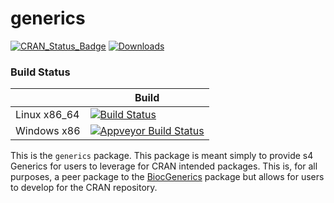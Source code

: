 # generics

[![CRAN_Status_Badge](http://www.r-pkg.org/badges/version/generics)](https://cran.r-project.org/package=generics)
[![Downloads](http://cranlogs.r-pkg.org/badges/generics?color=brightgreen)](http://www.r-pkg.org/pkg/generics)

### Build Status
|                 | Build           |
|-----------------|-----------------|
| Linux x86_64    | [![Build Status](https://travis-ci.org/cdeterman/generics.png?branch=master)](https://travis-ci.org/cdeterman/generics)      |
| Windows x86     | [![Appveyor Build Status](https://ci.appveyor.com/api/projects/status/github/cdeterman/generics?branch=master&svg=true)](https://ci.appveyor.com/project/cdeterman/generics)     |



This is the `generics` package.  This package is meant simply to provide
s4 Generics for users to leverage for CRAN intended packages.  This is, 
for all purposes, a peer package to the [BiocGenerics](https://bioconductor.org/packages/release/bioc/html/BiocGenerics.html) 
package but allows for users to develop for the CRAN repository.  
